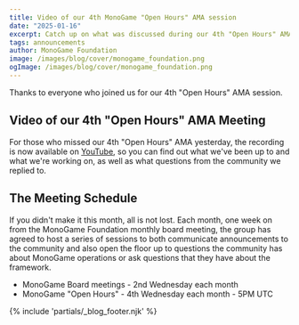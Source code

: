 ```yaml
---
title: Video of our 4th MonoGame "Open Hours" AMA session
date: "2025-01-16"
excerpt: Catch up on what was discussed during our 4th "Open Hours" AMA
tags: announcements
author: MonoGame Foundation
image: /images/blog/cover/monogame_foundation.png
ogImage: /images/blog/cover/monogame_foundation.png
---
```


Thanks to everyone who joined us for our 4th "Open Hours" AMA session.

## Video of our 4th "Open Hours" AMA Meeting

For those who missed our 4th "Open Hours" AMA yesterday, the recording is now available on [YouTube](https://www.youtube.com/watch?v=h9MCpgFa2NQ), so you can find out what we've been up to and what we're working on, as well as what questions from the community we replied to.

## The Meeting Schedule

If you didn't make it this month, all is not lost. Each month, one week on from the MonoGame Foundation monthly board meeting, the group has agreed to host a series of sessions to both communicate announcements to the community and also open the floor up to questions the community has about MonoGame operations or ask questions that they have about the framework.

* MonoGame Board meetings - 2nd Wednesday each month
* MonoGame "Open Hours" - 4th Wednesday each month - 5PM UTC

{% include 'partials/_blog_footer.njk' %}
